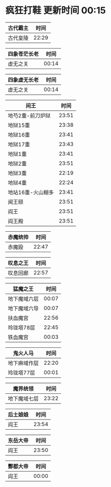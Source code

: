 # 疯狂打鞋 更新时间 00:15

| 古代霸主   | 时间    |
|--------|-------|
| 古代皇陵 | 22:29 |

| 四象苍茫长老   | 时间    |
|--------|-------|
| 虚无之关 | 00:14 |

| 四象虚无长老   | 时间    |
|--------|-------|
| 虚无之关 | 00:14 |

| 间王   | 时间    |
|--------|-------|
| 地芍2重-前刀炉狱 | 23:51 |
| 地狱15重 | 23:38 |
| 地狱16重 | 23:41 |
| 地狱17重 | 23:43 |
| 地狱1重 | 23:41 |
| 地狱2重 | 23:51 |
| 地狱3重 | 22:19 |
| 地狱4重 | 22:24 |
| 地站16重-火山糊多 | 23:41 |
| 闻王颐 | 23:51 |
| 阎王 | 23:51 |
| 阎王殿 | 23:51 |

| 赤魔统帅   | 时间    |
|--------|-------|
| 赤魔殴 | 22:47 |

| 叹息之王   | 时间    |
|--------|-------|
| 叹息回廊 | 22:57 |

| 猛魔之王   | 时间    |
|--------|-------|
| 地下魔域六层 | 00:07 |
| 地下魔域六导 | 00:07 |
| 扶血魔宫 | 22:56 |
| 玲珑塔78层 | 22:45 |
| 铁血魔宫 | 00:03 |

| 鬼火人马   | 时间    |
|--------|-------|
| 地下麻域作层 | 22:20 |
| 玲珑塔77层 | 00:01 |

| 魔界统领   | 时间    |
|--------|-------|
| 地下魔域七层 | 23:22 |

| 后土娘娘   | 时间    |
|--------|-------|
| 阎王 | 23:54 |

| 东岳大帝   | 时间    |
|--------|-------|
| 阎王 | 23:50 |

| 酆都大帝   | 时间    |
|--------|-------|
| 阎王 | 00:00 |